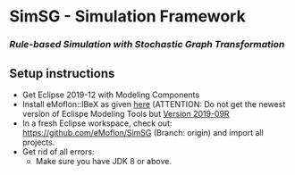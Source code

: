 # SimSG - Simulation Framework
### *Rule-based Simulation with Stochastic Graph Transformation*

## Setup instructions

* Get Eclipse 2019-12 with Modeling Components
* Install eMoflon::IBeX as given [here](https://github.com/eMoflon/emoflon-ibex#how-to-install) (ATTENTION: Do not get the newest version of Eclispe Modeling Tools but [Version 2019-09R](https://www.eclipse.org/downloads/packages/release/2019-09/r/eclipse-modeling-tools) 
* In a fresh Eclipse workspace, check out: https://github.com/eMoflon/SimSG (Branch: origin) and import all projects.
* Get rid of all errors:
   * Make sure you have JDK 8 or above.
